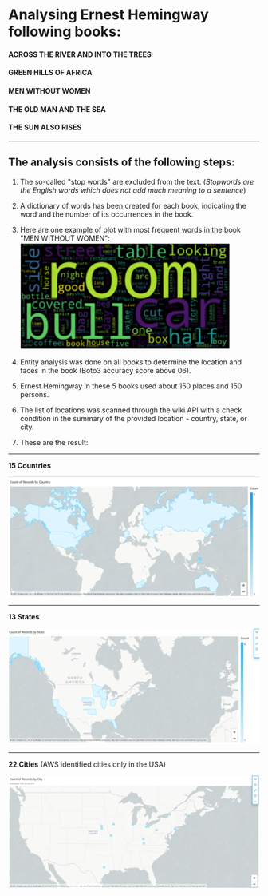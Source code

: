 # Analysing Ernest Hemingway following books:
#### ACROSS THE RIVER AND INTO THE TREES
#### GREEN HILLS OF AFRICA
#### MEN WITHOUT WOMEN
#### THE OLD MAN AND THE SEA
#### THE SUN ALSO RISES

---

## The analysis consists of the following steps:

1. The so-called "stop words" are excluded from the text. (*Stopwords are the English words which does not add much meaning to a sentence*)
2. A dictionary of words has been created for each book, indicating the word and the number of its occurrences in the book.
3. Here are one example of plot with most frequent words in the book "MEN WITHOUT WOMEN":
![MEN WITHOUT WOMEN](https://github.com/HarTigran/Project-6-Small-Data-Engineering-NLP-and-AI-APIs-with-No-Code-Low-Code-/blob/main/Pics/WWM.png)

4. Entity analysis was done on all books to determine the location and faces in the book (Boto3 accuracy score above 06).
5. Ernest Hemingway in these 5 books used about 150 places and 150 persons.
6. The list of locations was scanned through the wiki API with a check condition in the summary of the provided location - country, state, or city.
7. These are the result: 

---
**15 Countries**

![Country](https://github.com/HarTigran/Project-6-Small-Data-Engineering-NLP-and-AI-APIs-with-No-Code-Low-Code-/blob/main/Pics/Countries.png)

---
**13 States**

![State](https://github.com/HarTigran/Project-6-Small-Data-Engineering-NLP-and-AI-APIs-with-No-Code-Low-Code-/blob/main/Pics/States.png)

--- 
**22 Cities** (AWS identified cities only in the USA)

![Cities](https://github.com/HarTigran/Project-6-Small-Data-Engineering-NLP-and-AI-APIs-with-No-Code-Low-Code-/blob/main/Pics/Cities.png)
